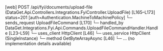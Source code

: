 [web] POST /api/fyi/documents/upload-file  (DataGet.Api.Controllers.Integrations.FyiController.UploadFile)  [L165–L173] status=201 [auth=Authentication.MachineToMachinePolicy]
  └─ sends_request UploadFileCommand [L170]
    └─ handled_by DataGet.Integrations.Fyi.Api.Commands.UploadFileCommandHandler.Handle [L23–L59]
      └─ uses_client HttpClient [L46]
      └─ uses_service HttpClient (SingleInstance)
        └─ method GetByteArrayAsync [L46]
          └─ ... (no implementation details available)

